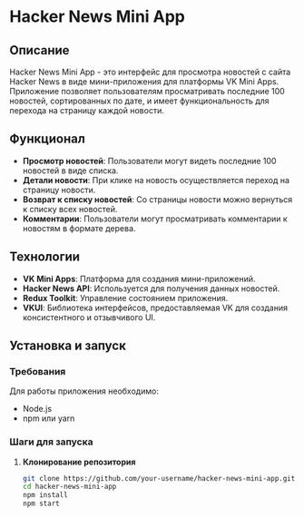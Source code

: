 # Hacker News Mini App

## Описание

Hacker News Mini App - это интерфейс для просмотра новостей с сайта Hacker News в виде мини-приложения для платформы VK Mini Apps. Приложение позволяет пользователям просматривать последние 100 новостей, сортированных по дате, и имеет функциональность для перехода на страницу каждой новости.

## Функционал

- **Просмотр новостей**: Пользователи могут видеть последние 100 новостей в виде списка.
- **Детали новости**: При клике на новость осуществляется переход на страницу новости.
- **Возврат к списку новостей**: Со страницы новости можно вернуться к списку всех новостей.
- **Комментарии**: Пользователи могут просматривать комментарии к новостям в формате дерева.

## Технологии

- **VK Mini Apps**: Платформа для создания мини-приложений.
- **Hacker News API**: Используется для получения данных новостей.
- **Redux Toolkit**: Управление состоянием приложения.
- **VKUI**: Библиотека интерфейсов, предоставляемая VK для создания консистентного и отзывчивого UI.

## Установка и запуск

### Требования

Для работы приложения необходимо:

- Node.js
- npm или yarn

### Шаги для запуска

1. **Клонирование репозитория**
   ```bash
   git clone https://github.com/your-username/hacker-news-mini-app.git
   cd hacker-news-mini-app
   npm install
   npm start

